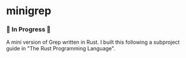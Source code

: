 # minigrep

### 🚧 In Progress 🚧

A mini version of Grep written in Rust. I built this following a subproject guide in "The Rust Programming Language".
